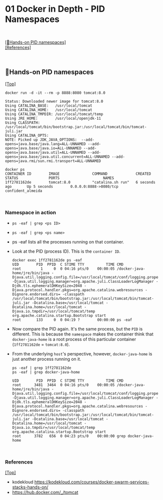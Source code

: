 # <span id='top'>01 Docker in Depth - PID Namespaces</span>

<br>

[[🤲Hands-on PID namespaces]](#)  
[[References]](#ref)

<br>

## <span id=''>🤲Hands-on PID namespaces</span>

[[Top]](#top)

`docker run -d -it --rm -p 8888:8080 tomcat:8.0`

    Status: Downloaded newer image for tomcat:8.0
    Using CATALINA_BASE:   /usr/local/tomcat
    Using CATALINA_HOME:   /usr/local/tomcat
    Using CATALINA_TMPDIR: /usr/local/tomcat/temp
    Using JRE_HOME:        /usr/local/openjdk-11
    Using CLASSPATH:       /usr/local/tomcat/bin/bootstrap.jar:/usr/local/tomcat/bin/tomcat-juli.jar
    Using CATALINA_OPTS:
    NOTE: Picked up JDK_JAVA_OPTIONS:  --add-opens=java.base/java.lang=ALL-UNNAMED --add-opens=java.base/java.io=ALL-UNNAMED --add-opens=java.base/java.util=ALL-UNNAMED --add-opens=java.base/java.util.concurrent=ALL-UNNAMED --add-opens=java.rmi/sun.rmi.transport=ALL-UNNAMED

    docker ps
    CONTAINER ID        IMAGE               COMMAND             CREATED             STATUS              PORTS                    NAMES
    1ff2781162de        tomcat:8.0          "catalina.sh run"   6 seconds ago       Up 5 seconds        0.0.0.0:8888->8080/tcp   confident_almeida

<br>

### Namespace in action

- `ps -eaf | grep <ps ID>`
- `ps -eaf | grep <ps name>`

- ps -eaf lists all the processes running on that container.
- Look at the PID (process ID). This is the `container ID`.

      docker exec 1ff2781162de ps -eaf
      UID        PID  PPID  C STIME TTY          TIME CMD
      root         1     0  0 04:16 pts/0    00:00:05 /docker-java-home/jre/bin/java -Djava.util.logging.config.file=/usr/local/tomcat/conf/logging.properties -Djava.util.logging.manager=org.apache.juli.ClassLoaderLogManager -Djdk.tls.ephemeralDHKeySize=2048 -Djava.protocol.handler.pkgs=org.apache.catalina.webresources -Dignore.endorsed.dirs= -classpath /usr/local/tomcat/bin/bootstrap.jar:/usr/local/tomcat/bin/tomcat-juli.jar -Dcatalina.base=/usr/local/tomcat -Dcatalina.home=/usr/local/tomcat -Djava.io.tmpdir=/usr/local/tomcat/temp org.apache.catalina.startup.Bootstrap start
      root       133     0  0 04:19 ?        00:00:00 ps -eaf

- Now compare the PID again. It's the same process, but the `PID` is different. This is because the `namespace` makes the container think that `docker-java-home` is a root process of this particular container (`1ff2781162de` = `tomcat:8.0`).
- From the underlying `host`'s perspective, however, `docker-java-home` is just another process running on it.

      ps -eaf | grep 1ff2781162de
      ps -eaf | grep docker-java-home

      UID        PID  PPID  C STIME TTY          TIME CMD
      root      3481  3464  0 04:16 pts/0    00:00:05 /docker-java-home/jre/bin/java -Djava.util.logging.config.file=/usr/local/tomcat/conf/logging.properties -Djava.util.logging.manager=org.apache.juli.ClassLoaderLogManager -Djdk.tls.ephemeralDHKeySize=2048 -Djava.protocol.handler.pkgs=org.apache.catalina.webresources -Dignore.endorsed.dirs= -classpath /usr/local/tomcat/bin/bootstrap.jar:/usr/local/tomcat/bin/tomcat-juli.jar -Dcatalina.base=/usr/local/tomcat -Dcatalina.home=/usr/local/tomcat -Djava.io.tmpdir=/usr/local/tomcat/temp org.apache.catalina.startup.Bootstrap start
      root      3782   656  0 04:23 pts/0    00:00:00 grep docker-java-home

<br>

### <span id='ref'>References</span>

[[Top]](#top)

- kodekloud https://kodekloud.com/courses/docker-swarm-services-stacks-hands-on/
- https://hub.docker.com/_/tomcat
